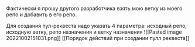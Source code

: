 Фактически я прошу другого разработчика взять мою ветку из моего репо и добавить в его репо.

Для создания пул-реквеста надо указать 4 параметра: исходный репо, исходную ветку, репо назначения и ветку назначения
![[Pasted image 20221002151031.png]]
[[Порядок действий при создании пулл реквеста]]